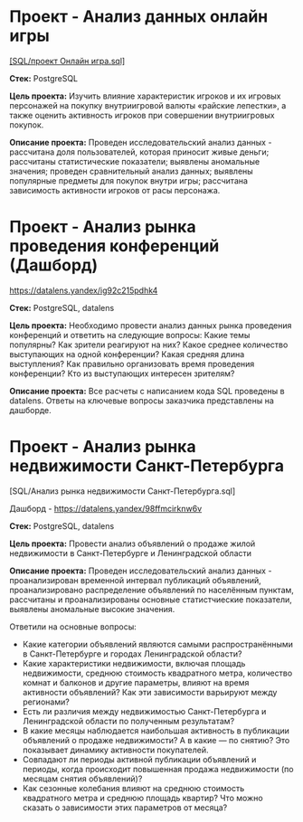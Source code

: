 # Проект - Анализ данных онлайн игры
[[SQL/проект Онлайн игра.sql]](https://github.com/frolovadarya95/Practicum_projects/blob/5e1c9619888fe2b0c32e8e66943597adc79b002a/SQL/%D0%BF%D1%80%D0%BE%D0%B5%D0%BA%D1%82%20%D0%9E%D0%BD%D0%BB%D0%B0%D0%B9%D0%BD%20%D0%B8%D0%B3%D1%80%D0%B0.sql)

**Стек:** 
PostgreSQL

**Цель проекта:** 
Изучить влияние характеристик игроков и их игровых персонажей на покупку внутриигровой валюты «райские лепестки», а также оценить активность игроков при совершении внутриигровых покупок.

**Описание проекта:**
Проведен исследовательский анализ данных - рассчитана доля пользователей, которая приносит живые деньги; рассчитаны статистические показатели; выявлены аномальные значения; проведен сравнительный анализ данных; выявлены популярные предметы для покупок внутри игры; рассчитана зависимость активности игроков от расы персонажа.

# Проект - Анализ рынка проведения конференций (Дашборд)
https://datalens.yandex/ig92c215pdhk4

**Стек:** 
PostgreSQL, datalens

**Цель проекта:** 
Необходимо провести анализ данных рынка проведения конференций и ответить на следующие вопросы:
Какие темы популярны? Как зрители реагируют на них?
Какое среднее количество выступающих на одной конференции?
Какая средняя длина выступления? Как правильно организовать время проведения конференции?
Кто из выступающих интересен зрителям?

**Описание проекта:**
Все расчеты с написанием кода SQL проведены в datalens. Ответы на ключевые вопросы заказчика представлены на дашборде.

# Проект - Анализ рынка недвижимости Санкт-Петербурга
[SQL/Анализ рынка недвижимости Санкт-Петербурга.sql]

Дашборд - https://datalens.yandex/98ffmcirknw6v

**Стек:**
PostgreSQL, datalens

**Цель проекта:** 
Провести анализ объявлений о продаже жилой недвижимости в Санкт-Петербурге и Ленинградской области

**Описание проекта:**
Проведен исследовательский анализ данных - проанализирован временной интервал публикаций объявлений, проанализировано распределение объявлений по населённым пунктам, рассчитаны и проанализированы основные статистчиеские показатели, выявлены аномальные высокие значения.

Ответили на основные вопросы: 
- Какие категории объявлений являются самыми распространёнными в Санкт-Петербурге и городах Ленинградской области?
- Какие характеристики недвижимости, включая площадь недвижимости, среднюю стоимость квадратного метра, количество комнат и балконов и другие параметры, влияют на время активности объявлений? Как эти зависимости варьируют между регионами?
- Есть ли различия между недвижимостью Санкт-Петербурга и Ленинградской области по полученным результатам?
- В какие месяцы наблюдается наибольшая активность в публикации объявлений о продаже недвижимости? А в какие — по снятию? Это показывает динамику активности покупателей.
- Совпадают ли периоды активной публикации объявлений и периоды, когда происходит повышенная продажа недвижимости (по месяцам снятия объявлений)?
- Как сезонные колебания влияют на среднюю стоимость квадратного метра и среднюю площадь квартир? Что можно сказать о зависимости этих параметров от месяца?


